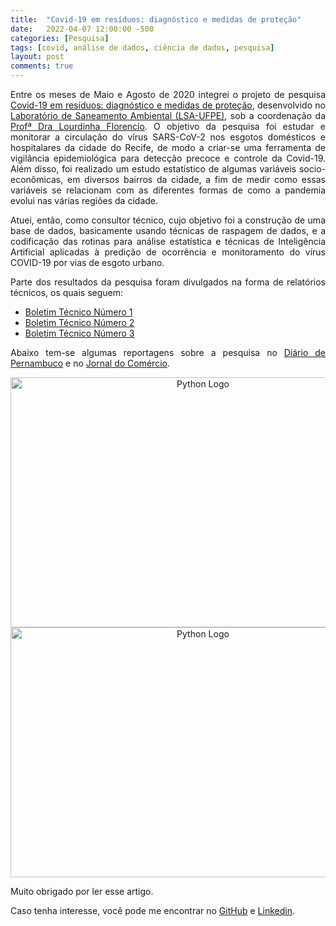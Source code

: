 ```yaml
---
title:  "Covid-19 em resíduos: diagnóstico e medidas de proteção"
date:   2022-04-07 12:00:00 -500
categories: [Pesquisa]
tags: [covid, análise de dados, ciência de dados, pesquisa]
layout: post
comments: true
---
```


<div style="text-align: justify;">
    <p> Entre os meses de Maio e Agosto de 2020 integrei o projeto de pesquisa <a href="https://sites.ufpe.br/lsa/covid-19/">Covid-19 em resíduos: diagnóstico e medidas de proteção</a>, desenvolvido no <a href="https://sites.ufpe.br/lsa/">Laboratório de Saneamento Ambiental (LSA-UFPE)</a>, sob a coordenação da <a href="https://www.linkedin.com/in/lourdinha-florencio-39781b10/?originalSubdomain=br">Profª Dra Lourdinha Florencio</a>. O objetivo da pesquisa foi estudar e monitorar a circulação do vírus SARS-CoV-2 nos esgotos domésticos e hospitalares da cidade do Recife, de modo a criar-se uma ferramenta de vigilância epidemiológica para detecção precoce e controle da Covid-19. Além disso, foi realizado um estudo estatístico de algumas variáveis socio-econômicas, em diversos bairros da cidade, a fim de medir como essas variáveis se relacionam com as diferentes formas de como a pandemia evolui nas várias regiões da cidade. 
    <p> Atuei, então, como consultor técnico, cujo objetivo foi a construção de uma base de dados, basicamente usando técnicas de raspagem de dados, e a codificação das rotinas para análise estatística e técnicas de Inteligência Artificial aplicadas à predição de ocorrência e monitoramento do vírus COVID-19 por vias de esgoto urbano. 
    <p>Parte dos resultados da pesquisa foram divulgados na forma de relatórios técnicos, os quais seguem:

<ul>
    <li> <a href="https://sites.ufpe.br/lsa/wp-content/uploads/sites/31/2020/08/Boletim-T%C3%A9cnico-Junho_2020_n-1.pdf">Boletim Técnico Número 1</a></li>
    <li><a href="https://sites.ufpe.br/lsa/wp-content/uploads/sites/31/2020/08/Boletim-t%C3%A9cnico-Agosto-n-2-1.pdf">Boletim Técnico Número 2</a></li>
    <li><a href="https://sites.ufpe.br/lsa/wp-content/uploads/sites/31/2020/12/Boletim-T%C3%A9cnico-Dez-2020_compressed-2.pdf">Boletim Técnico Número 3</a></li>
</ul>  

<p> Abaixo tem-se algumas reportagens sobre a pesquisa no <a href="https://www.diariodepernambuco.com.br/noticia/vidaurbana/2021/05/nao-e-possivel-se-contaminar-com-o-coronavirus-atraves-dos-esgotos-sa.html">Diário de Pernambuco</a> e no <a href="https://jc.ne10.uol.com.br/pernambuco/2021/05/12129223-pesquisadores-da-ufpe-identificam-carga-genetica-do-novo-coronavirus-inativo-em-esgotos-sanitarios-do-recife.html">Jornal do Comércio</a>. <br>
     

<div style="text-align:center;">
  <img src="https://github.com/gallileugenesis/gallileugenesis.github.io/blob/main/post-img/2022-04-04-Covid-19-em-res%C3%ADduos/1-DP.png?raw=true" alt="Python Logo" width="600" height="400">
</div>

<div style="text-align:center;">
  <img src="https://github.com/gallileugenesis/gallileugenesis.github.io/blob/main/post-img/2022-04-04-Covid-19-em-res%C3%ADduos/1-JC.png?raw=true" alt="Python Logo" width="600" height="400">
</div>   

<p> Muito obrigado por ler esse artigo. 

<p> Caso tenha interesse, você pode me encontrar no <a href="https://github.com/gallileugenesis">GitHub</a> e <a href="https://www.linkedin.com/in/gallileugenesis/">Linkedin</a>.
